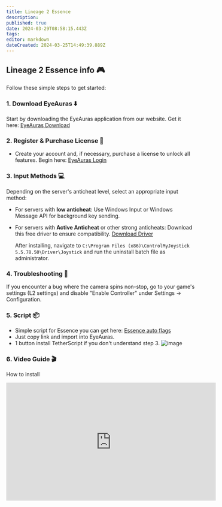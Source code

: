 ```yaml
---
title: Lineage 2 Essence
description: 
published: true
date: 2024-03-29T08:58:15.443Z
tags: 
editor: markdown
dateCreated: 2024-03-25T14:49:39.889Z
---
```


## Lineage 2 Essence info :video_game:

Follow these simple steps to get started:

### 1. Download EyeAuras :arrow_down:

Start by downloading the EyeAuras application from our website. Get it here: [EyeAuras Download](https://eu.eyeauras.net/download)

### 2. Register & Purchase License :key:

- Create your account and, if necessary, purchase a license to unlock all features. Begin here: [EyeAuras Login](https://eu.eyeauras.net/login)

### 3. Input Methods :computer:

Depending on the server's anticheat level, select an appropriate input method:

- For servers with **low anticheat**: Use Windows Input or Windows Message API for background key sending.
- For servers with **Active Anticheat** or other strong anticheats: Download this free driver to ensure compatibility. [Download Driver](https://tetherscript.com/controlmyjoystick-download/)

  After installing, navigate to `C:\Program Files (x86)\ControlMyJoystick 5.5.78.50\Driver\Joystick` and run the uninstall batch file as administrator.

### 4. Troubleshooting :wrench:

If you encounter a bug where the camera spins non-stop, go to your game's settings (L2 settings) and disable "Enable Controller" under Settings -> Configuration.

### 5. Script :package:

- Simple script for Essence you can get here: [Essence auto flags](https://eu.eyeauras.net/share/S20240325120506y5CPVmuwLvC3)
- Just copy link and import into EyeAuras.
- 1 button install TetherScript if you don't understand step 3.
 ![image](https://i.imgur.com/S2ba3Hn.png)

### 6. Video Guide :clapper:

How to install

<iframe width="560" height="315" src="https://www.youtube.com/embed/bNJ4rGeqNoE?si=gOMR_COeLkkkjTzU" title="YouTube video player" frameborder="0" allow="accelerometer; autoplay; clipboard-write; encrypted-media; gyroscope; picture-in-picture; web-share" referrerpolicy="strict-origin-when-cross-origin" allowfullscreen></iframe>